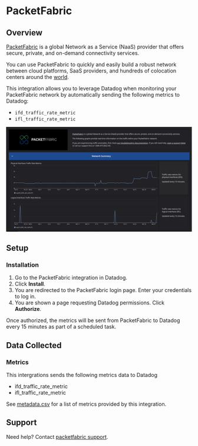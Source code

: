 # PacketFabric

## Overview

[PacketFabric][1] is a global Network as a Service (NaaS) provider that offers secure, private, and on-demand connectivity services. 

You can use PacketFabric to quickly and easily build a robust network between cloud platforms, SaaS providers, and hundreds of colocation centers around the [world][2].

This integration allows you to leverage Datadog when monitoring your PacketFabric network by automatically sending the following metrics to Datadog:

* `ifd_traffic_rate_metric`
* `ifl_traffic_rate_metric`

![metrics dashboard][3]

## Setup

### Installation

1. Go to the PacketFabric integration in Datadog. 
2. Click **Install**. 
3. You are redirected to the PacketFabric login page. Enter your credentials to log in. 
4. You are shown a page requesting Datadog permissions. Click **Authorize**. 

Once authorized, the metrics will be sent from PacketFabric to Datadog every 15 minutes as part of a scheduled task. 

## Data Collected

### Metrics
This intergrations sends the following metrics data to Datadog
- ifd_traffic_rate_metric
- ifl_traffic_rate_metric

See [metadata.csv][4] for a list of metrics provided by this integration.


## Support

Need help? Contact [packetfabric support](mailto:support@packetfabric.com).

[1]: https://packetfabric.com
[2]: https://packetfabric.com/locations
[3]: https://raw.githubusercontent.com/DataDog/integrations-extras/master/packetfabric/images/metrics_dashboard.png
[4]: https://github.com/DataDog/integrations-extras/blob/master/packetfabric/metadata.csv
